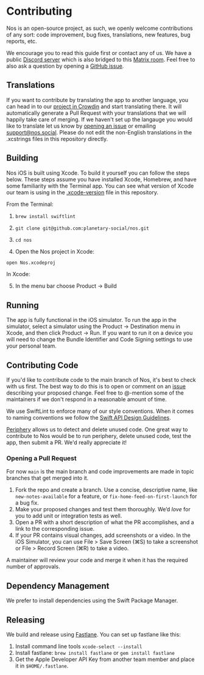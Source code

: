 # Contributing

Nos is an open-source project, as such, we openly welcome contributions of any sort: code improvement, bug fixes, translations, new features, bug reports, etc.

We encourage you to read this guide first or contact any of us. We have a public [Discord server](https://discord.gg/aNgVthyHac) which is also bridged to this [Matrix room](https://matrix.to/#/#planetary:matrix.org). Feel free to also ask a question by opening a [GitHub issue](https://github.com/planetary-social/nos/issues).

## Translations

If you want to contribute by translating the app to another language, you can head in to our [project in Crowdin](https://crowdin.com/project/nossocial) and start translating there. It will automatically generate a Pull Request with your translations that we will happily take care of merging. If we haven't set up the langauge you would like to translate let us know by [opening an issue](https://github.com/planetary-social/nos/issues) or emailing support@nos.social. Please do not edit the non-English translations in the .xcstrings files in this repository directly.

## Building

Nos iOS is built using Xcode. To build it yourself you can follow the steps below. These steps assume you have installed Xcode, Homebrew, and have some familiarity with the Terminal app. You can see what version of Xcode our team is using in the [.xcode-version](.xcode-version) file in this repository.

From the Terminal: 

1. `brew install swiftlint`

2. `git clone git@github.com:planetary-social/nos.git`

3. `cd nos`

4. Open the Nos project in Xcode:

```sh
open Nos.xcodeproj
```

In Xcode:

5. In the menu bar choose Product -> Build

## Running

The app is fully functional in the iOS simulator. To run the app in the simulator, select a simulator using the Product -> Destination menu in Xcode, and then click Product -> Run.  If you want to run it on a device you will need to change the Bundle Identifier and Code Signing settings to use your personal team.

## Contributing Code

If you'd like to contribute code to the main branch of Nos, it's best to check with us first. The best way to do this is to open or comment on an [issue](https://github.com/planetary-social/nos/issues) describing your proposed change. Feel free to @-mention some of the maintainers if we don't respond in a reasonable amount of time.

We use SwiftLint to enforce many of our style conventions. When it comes to naming conventions we follow the [Swift API Design Guidelines](https://www.swift.org/documentation/api-design-guidelines/).

[Periphery](https://github.com/peripheryapp/periphery) allows us to detect and delete unused code. One great way to contribute to Nos would be to run periphery, delete unused code, test the app, then submit a PR. We'd really appreciate it!

### Opening a Pull Request

For now `main` is the main branch and code improvements are made in topic branches that get merged into it.

1. Fork the repo and create a branch. Use a concise, descriptive name, like `new-notes-available` for a feature, or `fix-home-feed-on-first-launch` for a bug fix.
2. Make your proposed changes and test them thoroughly. We’d _love_ for you to add unit or integration tests as well.
3. Open a PR with a short description of what the PR accomplishes, and a link to the corresponding issue.
4. If your PR contains visual changes, add screenshots or a video. In the iOS Simulator, you can use File > Save Screen (⌘S) to take a screenshot or File > Record Screen (⌘R) to take a video.

A maintainer will review your code and merge it when it has the required number of approvals.

## Dependency Management

We prefer to install dependencies using the Swift Package Manager. 

## Releasing

We build and release using [Fastlane](https://docs.fastlane.tools). You can set up fastlane like this:

1. Install command line tools `xcode-select --install`
2. Install fastlane: `brew install fastlane` or `gem install fastlane`
3. Get the Apple Developer API Key from another team member and place it in `$HOME/.fastlane`.
